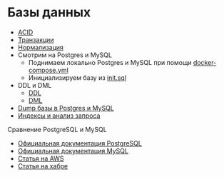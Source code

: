 
# Базы данных

* [ACID](/ACID.md)
* [Транзакции](/TRANSACTIONS.md)
* [Нормализация](/NORMALIZATION.md)
* Смотрим на Postgres и MySQL
    * Поднимаем локально Postgres и MySQL при помощи [docker-compose.yml](/docker-compose.yml)
    * Инициализируем базу из [init.sql](/init.sql)
* DDL и DML
  * [DDL](/DDL.md)
  * [DML](/DML.md)
* [Dump базы в Postgres и MySQL](/DUMPS.md)
* [Индексы и анализ запроса](/INDEXES.md)


Сравнение PostgreSQL и MySQL

- [Официальная документация PostgreSQL](https://postgrespro.ru/docs/postgresql/16)
- [Официальная документация MySQL](https://dev.mysql.com/doc/refman/8.2/en/)
- [Статья на AWS](https://aws.amazon.com/ru/compare/the-difference-between-mysql-vs-postgresql/)
- [Статья на хабре](https://habr.com/ru/companies/otus/articles/722304/)
